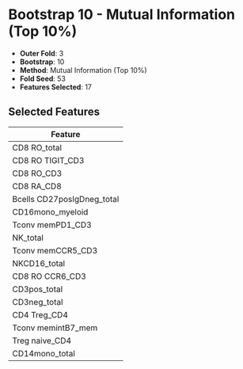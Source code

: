 # Bootstrap 10 - Mutual Information (Top 10%)

- **Outer Fold**: 3
- **Bootstrap**: 10
- **Method**: Mutual Information (Top 10%)
- **Fold Seed**: 53
- **Features Selected**: 17

## Selected Features

| Feature |
|---------|
| CD8 RO_total |
| CD8 RO TIGIT_CD3 |
| CD8 RO_CD3 |
| CD8 RA_CD8 |
| Bcells CD27posIgDneg_total |
| CD16mono_myeloid |
| Tconv memPD1_CD3 |
| NK_total |
| Tconv memCCR5_CD3 |
| NKCD16_total |
| CD8 RO CCR6_CD3 |
| CD3pos_total |
| CD3neg_total |
| CD4 Treg_CD4 |
| Tconv memintB7_mem |
| Treg naive_CD4 |
| CD14mono_total |
